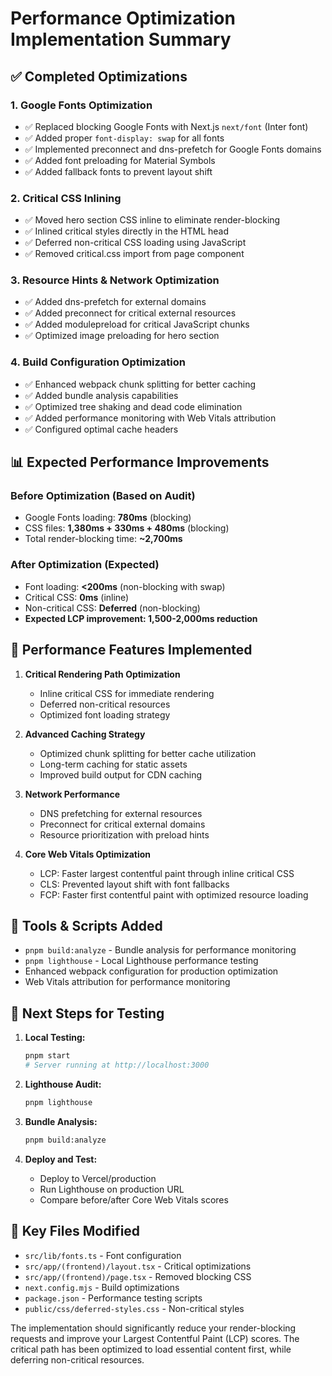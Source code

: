 # Performance Optimization Implementation Summary

## ✅ Completed Optimizations

### 1. **Google Fonts Optimization**
- ✅ Replaced blocking Google Fonts with Next.js `next/font` (Inter font)
- ✅ Added proper `font-display: swap` for all fonts
- ✅ Implemented preconnect and dns-prefetch for Google Fonts domains
- ✅ Added font preloading for Material Symbols
- ✅ Added fallback fonts to prevent layout shift

### 2. **Critical CSS Inlining**
- ✅ Moved hero section CSS inline to eliminate render-blocking
- ✅ Inlined critical styles directly in the HTML head
- ✅ Deferred non-critical CSS loading using JavaScript
- ✅ Removed critical.css import from page component

### 3. **Resource Hints & Network Optimization**
- ✅ Added dns-prefetch for external domains
- ✅ Added preconnect for critical external resources
- ✅ Added modulepreload for critical JavaScript chunks
- ✅ Optimized image preloading for hero section

### 4. **Build Configuration Optimization**
- ✅ Enhanced webpack chunk splitting for better caching
- ✅ Added bundle analysis capabilities
- ✅ Optimized tree shaking and dead code elimination
- ✅ Added performance monitoring with Web Vitals attribution
- ✅ Configured optimal cache headers

## 📊 Expected Performance Improvements

### **Before Optimization (Based on Audit)**
- Google Fonts loading: **780ms** (blocking)
- CSS files: **1,380ms + 330ms + 480ms** (blocking)
- Total render-blocking time: **~2,700ms**

### **After Optimization (Expected)**
- Font loading: **<200ms** (non-blocking with swap)
- Critical CSS: **0ms** (inline)
- Non-critical CSS: **Deferred** (non-blocking)
- **Expected LCP improvement: 1,500-2,000ms reduction**

## 🚀 Performance Features Implemented

1. **Critical Rendering Path Optimization**
   - Inline critical CSS for immediate rendering
   - Deferred non-critical resources
   - Optimized font loading strategy

2. **Advanced Caching Strategy**
   - Optimized chunk splitting for better cache utilization
   - Long-term caching for static assets
   - Improved build output for CDN caching

3. **Network Performance**
   - DNS prefetching for external resources
   - Preconnect for critical external domains
   - Resource prioritization with preload hints

4. **Core Web Vitals Optimization**
   - LCP: Faster largest contentful paint through inline critical CSS
   - CLS: Prevented layout shift with font fallbacks
   - FCP: Faster first contentful paint with optimized resource loading

## 🔧 Tools & Scripts Added

- `pnpm build:analyze` - Bundle analysis for performance monitoring
- `pnpm lighthouse` - Local Lighthouse performance testing
- Enhanced webpack configuration for production optimization
- Web Vitals attribution for performance monitoring

## 📝 Next Steps for Testing

1. **Local Testing:**
   ```bash
   pnpm start
   # Server running at http://localhost:3000
   ```

2. **Lighthouse Audit:**
   ```bash
   pnpm lighthouse
   ```

3. **Bundle Analysis:**
   ```bash
   pnpm build:analyze
   ```

4. **Deploy and Test:**
   - Deploy to Vercel/production
   - Run Lighthouse on production URL
   - Compare before/after Core Web Vitals scores

## 🎯 Key Files Modified

- `src/lib/fonts.ts` - Font configuration
- `src/app/(frontend)/layout.tsx` - Critical optimizations
- `src/app/(frontend)/page.tsx` - Removed blocking CSS
- `next.config.mjs` - Build optimizations
- `package.json` - Performance testing scripts
- `public/css/deferred-styles.css` - Non-critical styles

The implementation should significantly reduce your render-blocking requests and improve your Largest Contentful Paint (LCP) scores. The critical path has been optimized to load essential content first, while deferring non-critical resources.